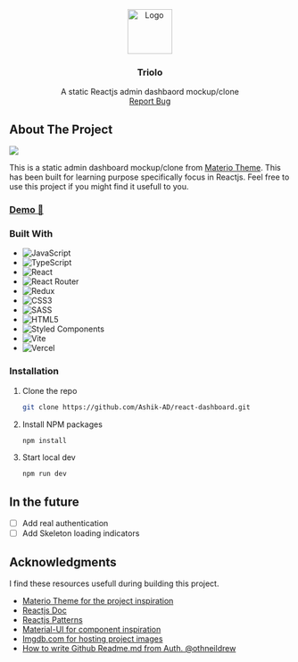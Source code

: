 <!-- PROJECT LOGO -->
<div align="center">
  <a href="https://github.com/Ashik-AD/react-dashbaord">
    <img src="./src/assets/logo.png" alt="Logo" width="80" height="80">
  </a>

<h3 align="center">Triolo</h3>

  <p align="center">
    A static Reactjs admin dashbaord mockup/clone
    <br />
    <a href="https://github.com/Ashik-AD/react-dashboard/issues">Report Bug</a>
</div>

## About The Project

<img src="https://i.ibb.co/dBKzVtZ/screenshot.png" />

This is a static admin dashboard mockup/clone from <a href="https://demos.themeselection.com/materio-mui-react-nextjs-admin-template">Materio Theme</a>. This has been built for learning purpose specifically focus in Reactjs. Feel free to use this project if you might find it usefull to you.

### <a href="https://triolo.vercel.app">Demo 🚀</a>

### Built With

- ![JavaScript](https://img.shields.io/badge/javascript-%23323330.svg?style=for-the-badge&logo=javascript&logoColor=%23F7DF1E)
- ![TypeScript](https://img.shields.io/badge/typescript-%23007ACC.svg?style=for-the-badge&logo=typescript&logoColor=white)
- ![React](https://img.shields.io/badge/react-%2320232a.svg?style=for-the-badge&logo=react&logoColor=%2361DAFB)
- ![React Router](https://img.shields.io/badge/React_Router-CA4245?style=for-the-badge&logo=react-router&logoColor=white)
- ![Redux](https://img.shields.io/badge/redux-%23593d88.svg?style=for-the-badge&logo=redux&logoColor=white)
- ![CSS3](https://img.shields.io/badge/css3-%231572B6.svg?style=for-the-badge&logo=css3&logoColor=white)
- ![SASS](https://img.shields.io/badge/SASS-hotpink.svg?style=for-the-badge&logo=SASS&logoColor=white)
- ![HTML5](https://img.shields.io/badge/html5-%23E34F26.svg?style=for-the-badge&logo=html5&logoColor=white)
- ![Styled Components](https://img.shields.io/badge/styled--components-DB7093?style=for-the-badge&logo=styled-components&logoColor=white)
- ![Vite](https://img.shields.io/badge/vite-%23646CFF.svg?style=for-the-badge&logo=vite&logoColor=white)
- ![Vercel](https://img.shields.io/badge/vercel-%23000000.svg?style=for-the-badge&logo=vercel&logoColor=white)

### Installation

1. Clone the repo
   ```sh
   git clone https://github.com/Ashik-AD/react-dashboard.git
   ```
2. Install NPM packages
   ```sh
   npm install
   ```
3. Start local dev
   ```sh
   npm run dev
   ```

## In the future

- [ ] Add real authentication
- [ ] Add Skeleton loading indicators

## Acknowledgments

I find these resources usefull during building this project.

- [Materio Theme for the project inspiration](https://demos.themeselection.com/materio-mui-react-nextjs-admin-template/demo-1/dashboards/crm/)
- [Reactjs Doc](https://beta.reactjs.org/)
- [Reactjs Patterns](https://react-typescript-cheatsheet.netlify.app/)
- [Material-UI for component inspiration](https://mui.com/material-ui/)
- [Imgdb.com for hosting project images](https://imgbb.com/)
- [How to write Github Readme.md from Auth. @othneildrew](https://github.com/othneildrew/Best-README-Template)
